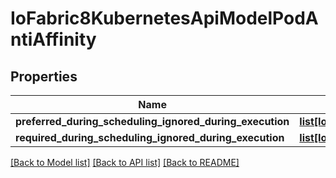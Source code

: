 # IoFabric8KubernetesApiModelPodAntiAffinity

## Properties
Name | Type | Description | Notes
------------ | ------------- | ------------- | -------------
**preferred_during_scheduling_ignored_during_execution** | [**list[IoFabric8KubernetesApiModelWeightedPodAffinityTerm]**](IoFabric8KubernetesApiModelWeightedPodAffinityTerm.md) |  | [optional] 
**required_during_scheduling_ignored_during_execution** | [**list[IoFabric8KubernetesApiModelPodAffinityTerm]**](IoFabric8KubernetesApiModelPodAffinityTerm.md) |  | [optional] 

[[Back to Model list]](../README.md#documentation-for-models) [[Back to API list]](../README.md#documentation-for-api-endpoints) [[Back to README]](../README.md)

